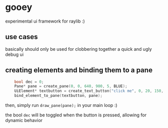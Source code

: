 # gooey
experimental ui framework for raylib :)

## use cases

basically should only be used for clobbering together a quick and ugly debug ui

## creating elements and binding them to a pane 

```c
    bool dec = 0;
    Pane* pane = create_pane(0, 0, 640, 900, 5, BLUE);
    UiElement* textbutton = create_text_button("click me", 0, 20, 150, 50, 25, DARKGRAY, RED, &dec);
    bind_element_to_pane(textbutton, pane);
```

then, simply run `draw_pane(pane);` in your main loop :)

the bool `dec` will be toggled when the button is pressed, allowing for dynamic behavior

